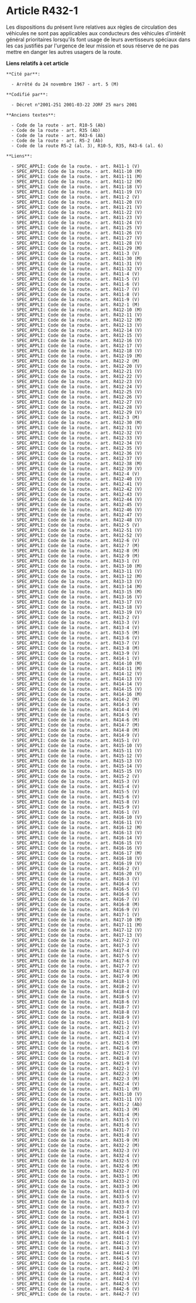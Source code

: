 # Article R432-1

Les dispositions du présent livre relatives aux règles de circulation des véhicules ne sont pas applicables aux conducteurs
des véhicules d'intérêt général prioritaires lorsqu'ils font usage de leurs avertisseurs spéciaux dans les cas justifiés par
l'urgence de leur mission et sous réserve de ne pas mettre en danger les autres usagers de la route.

**Liens relatifs à cet article**

	**Cité par**:

	  - Arrêté du 24 novembre 1967 - art. 5 (M)

	**Codifié par**:

	  - Décret n°2001-251 2001-03-22 JORF 25 mars 2001

	**Anciens textes**:

	  - Code de la route - art. R10-5 (Ab)
	  - Code de la route - art. R35 (Ab)
	  - Code de la route - art. R43-6 (Ab)
	  - Code de la route - art. R5-2 (Ab)
	  - Code de la route R5-2 (al. 3), R10-5, R35, R43-6 (al. 6)

	**Liens**:

	  - SPEC_APPLI: Code de la route. - art. R411-1 (V)
	  - SPEC_APPLI: Code de la route. - art. R411-10 (M)
	  - SPEC_APPLI: Code de la route. - art. R411-11 (M)
	  - SPEC_APPLI: Code de la route. - art. R411-12 (M)
	  - SPEC_APPLI: Code de la route. - art. R411-18 (V)
	  - SPEC_APPLI: Code de la route. - art. R411-19 (V)
	  - SPEC_APPLI: Code de la route. - art. R411-2 (V)
	  - SPEC_APPLI: Code de la route. - art. R411-20 (V)
	  - SPEC_APPLI: Code de la route. - art. R411-21 (V)
	  - SPEC_APPLI: Code de la route. - art. R411-22 (V)
	  - SPEC_APPLI: Code de la route. - art. R411-23 (V)
	  - SPEC_APPLI: Code de la route. - art. R411-24 (V)
	  - SPEC_APPLI: Code de la route. - art. R411-25 (V)
	  - SPEC_APPLI: Code de la route. - art. R411-26 (V)
	  - SPEC_APPLI: Code de la route. - art. R411-27 (V)
	  - SPEC_APPLI: Code de la route. - art. R411-28 (V)
	  - SPEC_APPLI: Code de la route. - art. R411-29 (M)
	  - SPEC_APPLI: Code de la route. - art. R411-3 (V)
	  - SPEC_APPLI: Code de la route. - art. R411-30 (M)
	  - SPEC_APPLI: Code de la route. - art. R411-31 (V)
	  - SPEC_APPLI: Code de la route. - art. R411-32 (V)
	  - SPEC_APPLI: Code de la route. - art. R411-4 (V)
	  - SPEC_APPLI: Code de la route. - art. R411-5 (V)
	  - SPEC_APPLI: Code de la route. - art. R411-6 (V)
	  - SPEC_APPLI: Code de la route. - art. R411-7 (V)
	  - SPEC_APPLI: Code de la route. - art. R411-8 (V)
	  - SPEC_APPLI: Code de la route. - art. R411-9 (V)
	  - SPEC_APPLI: Code de la route. - art. R412-1 (M)
	  - SPEC_APPLI: Code de la route. - art. R412-10 (M)
	  - SPEC_APPLI: Code de la route. - art. R412-11 (V)
	  - SPEC_APPLI: Code de la route. - art. R412-12 (M)
	  - SPEC_APPLI: Code de la route. - art. R412-13 (V)
	  - SPEC_APPLI: Code de la route. - art. R412-14 (V)
	  - SPEC_APPLI: Code de la route. - art. R412-15 (V)
	  - SPEC_APPLI: Code de la route. - art. R412-16 (V)
	  - SPEC_APPLI: Code de la route. - art. R412-17 (V)
	  - SPEC_APPLI: Code de la route. - art. R412-18 (V)
	  - SPEC_APPLI: Code de la route. - art. R412-19 (M)
	  - SPEC_APPLI: Code de la route. - art. R412-2 (M)
	  - SPEC_APPLI: Code de la route. - art. R412-20 (V)
	  - SPEC_APPLI: Code de la route. - art. R412-21 (V)
	  - SPEC_APPLI: Code de la route. - art. R412-22 (V)
	  - SPEC_APPLI: Code de la route. - art. R412-23 (V)
	  - SPEC_APPLI: Code de la route. - art. R412-24 (V)
	  - SPEC_APPLI: Code de la route. - art. R412-25 (V)
	  - SPEC_APPLI: Code de la route. - art. R412-26 (V)
	  - SPEC_APPLI: Code de la route. - art. R412-27 (V)
	  - SPEC_APPLI: Code de la route. - art. R412-28 (V)
	  - SPEC_APPLI: Code de la route. - art. R412-29 (V)
	  - SPEC_APPLI: Code de la route. - art. R412-3 (M)
	  - SPEC_APPLI: Code de la route. - art. R412-30 (M)
	  - SPEC_APPLI: Code de la route. - art. R412-31 (V)
	  - SPEC_APPLI: Code de la route. - art. R412-32 (V)
	  - SPEC_APPLI: Code de la route. - art. R412-33 (V)
	  - SPEC_APPLI: Code de la route. - art. R412-34 (V)
	  - SPEC_APPLI: Code de la route. - art. R412-35 (V)
	  - SPEC_APPLI: Code de la route. - art. R412-36 (V)
	  - SPEC_APPLI: Code de la route. - art. R412-37 (V)
	  - SPEC_APPLI: Code de la route. - art. R412-38 (M)
	  - SPEC_APPLI: Code de la route. - art. R412-39 (V)
	  - SPEC_APPLI: Code de la route. - art. R412-4 (V)
	  - SPEC_APPLI: Code de la route. - art. R412-40 (V)
	  - SPEC_APPLI: Code de la route. - art. R412-41 (V)
	  - SPEC_APPLI: Code de la route. - art. R412-42 (V)
	  - SPEC_APPLI: Code de la route. - art. R412-43 (V)
	  - SPEC_APPLI: Code de la route. - art. R412-44 (V)
	  - SPEC_APPLI: Code de la route. - art. R412-45 (V)
	  - SPEC_APPLI: Code de la route. - art. R412-46 (V)
	  - SPEC_APPLI: Code de la route. - art. R412-47 (V)
	  - SPEC_APPLI: Code de la route. - art. R412-48 (V)
	  - SPEC_APPLI: Code de la route. - art. R412-5 (V)
	  - SPEC_APPLI: Code de la route. - art. R412-51 (V)
	  - SPEC_APPLI: Code de la route. - art. R412-52 (V)
	  - SPEC_APPLI: Code de la route. - art. R412-6 (V)
	  - SPEC_APPLI: Code de la route. - art. R412-7 (M)
	  - SPEC_APPLI: Code de la route. - art. R412-8 (M)
	  - SPEC_APPLI: Code de la route. - art. R412-9 (M)
	  - SPEC_APPLI: Code de la route. - art. R413-1 (V)
	  - SPEC_APPLI: Code de la route. - art. R413-10 (M)
	  - SPEC_APPLI: Code de la route. - art. R413-11 (V)
	  - SPEC_APPLI: Code de la route. - art. R413-12 (M)
	  - SPEC_APPLI: Code de la route. - art. R413-13 (V)
	  - SPEC_APPLI: Code de la route. - art. R413-14 (M)
	  - SPEC_APPLI: Code de la route. - art. R413-15 (M)
	  - SPEC_APPLI: Code de la route. - art. R413-16 (V)
	  - SPEC_APPLI: Code de la route. - art. R413-17 (V)
	  - SPEC_APPLI: Code de la route. - art. R413-18 (V)
	  - SPEC_APPLI: Code de la route. - art. R413-19 (V)
	  - SPEC_APPLI: Code de la route. - art. R413-2 (V)
	  - SPEC_APPLI: Code de la route. - art. R413-3 (V)
	  - SPEC_APPLI: Code de la route. - art. R413-4 (V)
	  - SPEC_APPLI: Code de la route. - art. R413-5 (M)
	  - SPEC_APPLI: Code de la route. - art. R413-6 (V)
	  - SPEC_APPLI: Code de la route. - art. R413-7 (V)
	  - SPEC_APPLI: Code de la route. - art. R413-8 (M)
	  - SPEC_APPLI: Code de la route. - art. R413-9 (V)
	  - SPEC_APPLI: Code de la route. - art. R414-1 (V)
	  - SPEC_APPLI: Code de la route. - art. R414-10 (M)
	  - SPEC_APPLI: Code de la route. - art. R414-11 (M)
	  - SPEC_APPLI: Code de la route. - art. R414-12 (V)
	  - SPEC_APPLI: Code de la route. - art. R414-13 (V)
	  - SPEC_APPLI: Code de la route. - art. R414-14 (V)
	  - SPEC_APPLI: Code de la route. - art. R414-15 (V)
	  - SPEC_APPLI: Code de la route. - art. R414-16 (M)
	  - SPEC_APPLI: Code de la route. - art. R414-2 (M)
	  - SPEC_APPLI: Code de la route. - art. R414-3 (V)
	  - SPEC_APPLI: Code de la route. - art. R414-4 (M)
	  - SPEC_APPLI: Code de la route. - art. R414-5 (V)
	  - SPEC_APPLI: Code de la route. - art. R414-6 (M)
	  - SPEC_APPLI: Code de la route. - art. R414-7 (M)
	  - SPEC_APPLI: Code de la route. - art. R414-8 (M)
	  - SPEC_APPLI: Code de la route. - art. R414-9 (V)
	  - SPEC_APPLI: Code de la route. - art. R415-1 (V)
	  - SPEC_APPLI: Code de la route. - art. R415-10 (V)
	  - SPEC_APPLI: Code de la route. - art. R415-11 (V)
	  - SPEC_APPLI: Code de la route. - art. R415-12 (V)
	  - SPEC_APPLI: Code de la route. - art. R415-13 (V)
	  - SPEC_APPLI: Code de la route. - art. R415-14 (V)
	  - SPEC_APPLI: Code de la route. - art. R415-15 (V)
	  - SPEC_APPLI: Code de la route. - art. R415-2 (V)
	  - SPEC_APPLI: Code de la route. - art. R415-3 (V)
	  - SPEC_APPLI: Code de la route. - art. R415-4 (V)
	  - SPEC_APPLI: Code de la route. - art. R415-5 (V)
	  - SPEC_APPLI: Code de la route. - art. R415-6 (V)
	  - SPEC_APPLI: Code de la route. - art. R415-8 (V)
	  - SPEC_APPLI: Code de la route. - art. R415-9 (V)
	  - SPEC_APPLI: Code de la route. - art. R416-1 (V)
	  - SPEC_APPLI: Code de la route. - art. R416-10 (V)
	  - SPEC_APPLI: Code de la route. - art. R416-11 (V)
	  - SPEC_APPLI: Code de la route. - art. R416-12 (M)
	  - SPEC_APPLI: Code de la route. - art. R416-13 (V)
	  - SPEC_APPLI: Code de la route. - art. R416-14 (V)
	  - SPEC_APPLI: Code de la route. - art. R416-15 (V)
	  - SPEC_APPLI: Code de la route. - art. R416-16 (V)
	  - SPEC_APPLI: Code de la route. - art. R416-17 (M)
	  - SPEC_APPLI: Code de la route. - art. R416-18 (V)
	  - SPEC_APPLI: Code de la route. - art. R416-19 (V)
	  - SPEC_APPLI: Code de la route. - art. R416-2 (V)
	  - SPEC_APPLI: Code de la route. - art. R416-20 (V)
	  - SPEC_APPLI: Code de la route. - art. R416-3 (V)
	  - SPEC_APPLI: Code de la route. - art. R416-4 (V)
	  - SPEC_APPLI: Code de la route. - art. R416-5 (V)
	  - SPEC_APPLI: Code de la route. - art. R416-6 (V)
	  - SPEC_APPLI: Code de la route. - art. R416-7 (V)
	  - SPEC_APPLI: Code de la route. - art. R416-8 (M)
	  - SPEC_APPLI: Code de la route. - art. R416-9 (V)
	  - SPEC_APPLI: Code de la route. - art. R417-1 (V)
	  - SPEC_APPLI: Code de la route. - art. R417-10 (M)
	  - SPEC_APPLI: Code de la route. - art. R417-11 (M)
	  - SPEC_APPLI: Code de la route. - art. R417-12 (V)
	  - SPEC_APPLI: Code de la route. - art. R417-13 (V)
	  - SPEC_APPLI: Code de la route. - art. R417-2 (V)
	  - SPEC_APPLI: Code de la route. - art. R417-3 (V)
	  - SPEC_APPLI: Code de la route. - art. R417-4 (V)
	  - SPEC_APPLI: Code de la route. - art. R417-5 (V)
	  - SPEC_APPLI: Code de la route. - art. R417-6 (V)
	  - SPEC_APPLI: Code de la route. - art. R417-7 (V)
	  - SPEC_APPLI: Code de la route. - art. R417-8 (V)
	  - SPEC_APPLI: Code de la route. - art. R417-9 (M)
	  - SPEC_APPLI: Code de la route. - art. R418-1 (V)
	  - SPEC_APPLI: Code de la route. - art. R418-2 (V)
	  - SPEC_APPLI: Code de la route. - art. R418-4 (V)
	  - SPEC_APPLI: Code de la route. - art. R418-5 (V)
	  - SPEC_APPLI: Code de la route. - art. R418-6 (V)
	  - SPEC_APPLI: Code de la route. - art. R418-7 (V)
	  - SPEC_APPLI: Code de la route. - art. R418-8 (V)
	  - SPEC_APPLI: Code de la route. - art. R418-9 (V)
	  - SPEC_APPLI: Code de la route. - art. R421-1 (V)
	  - SPEC_APPLI: Code de la route. - art. R421-2 (V)
	  - SPEC_APPLI: Code de la route. - art. R421-3 (V)
	  - SPEC_APPLI: Code de la route. - art. R421-4 (V)
	  - SPEC_APPLI: Code de la route. - art. R421-5 (M)
	  - SPEC_APPLI: Code de la route. - art. R421-6 (V)
	  - SPEC_APPLI: Code de la route. - art. R421-7 (V)
	  - SPEC_APPLI: Code de la route. - art. R421-8 (V)
	  - SPEC_APPLI: Code de la route. - art. R421-9 (V)
	  - SPEC_APPLI: Code de la route. - art. R422-1 (V)
	  - SPEC_APPLI: Code de la route. - art. R422-2 (V)
	  - SPEC_APPLI: Code de la route. - art. R422-3 (M)
	  - SPEC_APPLI: Code de la route. - art. R422-4 (V)
	  - SPEC_APPLI: Code de la route. - art. R431-1 (M)
	  - SPEC_APPLI: Code de la route. - art. R431-10 (V)
	  - SPEC_APPLI: Code de la route. - art. R431-11 (V)
	  - SPEC_APPLI: Code de la route. - art. R431-2 (Ab)
	  - SPEC_APPLI: Code de la route. - art. R431-3 (M)
	  - SPEC_APPLI: Code de la route. - art. R431-4 (M)
	  - SPEC_APPLI: Code de la route. - art. R431-5 (V)
	  - SPEC_APPLI: Code de la route. - art. R431-6 (V)
	  - SPEC_APPLI: Code de la route. - art. R431-7 (V)
	  - SPEC_APPLI: Code de la route. - art. R431-8 (V)
	  - SPEC_APPLI: Code de la route. - art. R431-9 (M)
	  - SPEC_APPLI: Code de la route. - art. R432-2 (M)
	  - SPEC_APPLI: Code de la route. - art. R432-3 (V)
	  - SPEC_APPLI: Code de la route. - art. R432-4 (V)
	  - SPEC_APPLI: Code de la route. - art. R432-5 (V)
	  - SPEC_APPLI: Code de la route. - art. R432-6 (M)
	  - SPEC_APPLI: Code de la route. - art. R432-7 (V)
	  - SPEC_APPLI: Code de la route. - art. R433-1 (M)
	  - SPEC_APPLI: Code de la route. - art. R433-2 (V)
	  - SPEC_APPLI: Code de la route. - art. R433-3 (M)
	  - SPEC_APPLI: Code de la route. - art. R433-4 (V)
	  - SPEC_APPLI: Code de la route. - art. R433-5 (V)
	  - SPEC_APPLI: Code de la route. - art. R433-6 (V)
	  - SPEC_APPLI: Code de la route. - art. R433-7 (V)
	  - SPEC_APPLI: Code de la route. - art. R433-8 (V)
	  - SPEC_APPLI: Code de la route. - art. R434-1 (V)
	  - SPEC_APPLI: Code de la route. - art. R434-2 (V)
	  - SPEC_APPLI: Code de la route. - art. R434-3 (V)
	  - SPEC_APPLI: Code de la route. - art. R434-4 (V)
	  - SPEC_APPLI: Code de la route. - art. R441-1 (V)
	  - SPEC_APPLI: Code de la route. - art. R441-2 (V)
	  - SPEC_APPLI: Code de la route. - art. R441-3 (V)
	  - SPEC_APPLI: Code de la route. - art. R441-4 (V)
	  - SPEC_APPLI: Code de la route. - art. R441-5 (V)
	  - SPEC_APPLI: Code de la route. - art. R442-1 (V)
	  - SPEC_APPLI: Code de la route. - art. R442-2 (M)
	  - SPEC_APPLI: Code de la route. - art. R442-3 (V)
	  - SPEC_APPLI: Code de la route. - art. R442-4 (V)
	  - SPEC_APPLI: Code de la route. - art. R442-5 (V)
	  - SPEC_APPLI: Code de la route. - art. R442-6 (V)
	  - SPEC_APPLI: Code de la route. - art. R442-7 (V)
